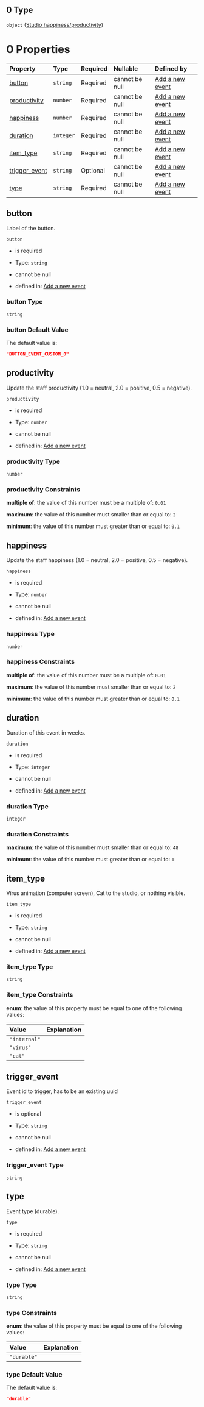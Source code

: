 ## 0 Type

`object` ([Studio happiness/productivity](add-event-anyof-scheduled-event-properties-actions-items-anyof-studio-happinessproductivity.md))

# 0 Properties

| Property                        | Type      | Required | Nullable       | Defined by                                                                                                                                                                                                                     |
| :------------------------------ | :-------- | :------- | :------------- | :----------------------------------------------------------------------------------------------------------------------------------------------------------------------------------------------------------------------------- |
| [button](#button)               | `string`  | Required | cannot be null | [Add a new event](add-event-anyof-scheduled-event-properties-actions-items-anyof-studio-happinessproductivity-properties-button.md "add-event.json#/anyOf/1/properties/actions/items/anyOf/0/properties/button")               |
| [productivity](#productivity)   | `number`  | Required | cannot be null | [Add a new event](add-event-anyof-scheduled-event-properties-actions-items-anyof-studio-happinessproductivity-properties-productivity.md "add-event.json#/anyOf/1/properties/actions/items/anyOf/0/properties/productivity")   |
| [happiness](#happiness)         | `number`  | Required | cannot be null | [Add a new event](add-event-anyof-scheduled-event-properties-actions-items-anyof-studio-happinessproductivity-properties-happiness.md "add-event.json#/anyOf/1/properties/actions/items/anyOf/0/properties/happiness")         |
| [duration](#duration)           | `integer` | Required | cannot be null | [Add a new event](add-event-anyof-scheduled-event-properties-actions-items-anyof-studio-happinessproductivity-properties-duration.md "add-event.json#/anyOf/1/properties/actions/items/anyOf/0/properties/duration")           |
| [item_type](#item_type)         | `string`  | Required | cannot be null | [Add a new event](add-event-anyof-scheduled-event-properties-actions-items-anyof-studio-happinessproductivity-properties-item_type.md "add-event.json#/anyOf/1/properties/actions/items/anyOf/0/properties/item_type")         |
| [trigger_event](#trigger_event) | `string`  | Optional | cannot be null | [Add a new event](add-event-anyof-scheduled-event-properties-actions-items-anyof-studio-happinessproductivity-properties-trigger_event.md "add-event.json#/anyOf/1/properties/actions/items/anyOf/0/properties/trigger_event") |
| [type](#type)                   | `string`  | Required | cannot be null | [Add a new event](add-event-anyof-scheduled-event-properties-actions-items-anyof-studio-happinessproductivity-properties-type.md "add-event.json#/anyOf/1/properties/actions/items/anyOf/0/properties/type")                   |

## button

Label of the button.

`button`

*   is required

*   Type: `string`

*   cannot be null

*   defined in: [Add a new event](add-event-anyof-scheduled-event-properties-actions-items-anyof-studio-happinessproductivity-properties-button.md "add-event.json#/anyOf/1/properties/actions/items/anyOf/0/properties/button")

### button Type

`string`

### button Default Value

The default value is:

```json
"BUTTON_EVENT_CUSTOM_0"
```

## productivity

Update the staff productivity (1.0 = neutral, 2.0 = positive, 0.5 = negative).

`productivity`

*   is required

*   Type: `number`

*   cannot be null

*   defined in: [Add a new event](add-event-anyof-scheduled-event-properties-actions-items-anyof-studio-happinessproductivity-properties-productivity.md "add-event.json#/anyOf/1/properties/actions/items/anyOf/0/properties/productivity")

### productivity Type

`number`

### productivity Constraints

**multiple of**: the value of this number must be a multiple of: `0.01`

**maximum**: the value of this number must smaller than or equal to: `2`

**minimum**: the value of this number must greater than or equal to: `0.1`

## happiness

Update the staff happiness (1.0 = neutral, 2.0 = positive, 0.5 = negative).

`happiness`

*   is required

*   Type: `number`

*   cannot be null

*   defined in: [Add a new event](add-event-anyof-scheduled-event-properties-actions-items-anyof-studio-happinessproductivity-properties-happiness.md "add-event.json#/anyOf/1/properties/actions/items/anyOf/0/properties/happiness")

### happiness Type

`number`

### happiness Constraints

**multiple of**: the value of this number must be a multiple of: `0.01`

**maximum**: the value of this number must smaller than or equal to: `2`

**minimum**: the value of this number must greater than or equal to: `0.1`

## duration

Duration of this event in weeks.

`duration`

*   is required

*   Type: `integer`

*   cannot be null

*   defined in: [Add a new event](add-event-anyof-scheduled-event-properties-actions-items-anyof-studio-happinessproductivity-properties-duration.md "add-event.json#/anyOf/1/properties/actions/items/anyOf/0/properties/duration")

### duration Type

`integer`

### duration Constraints

**maximum**: the value of this number must smaller than or equal to: `48`

**minimum**: the value of this number must greater than or equal to: `1`

## item_type

Virus animation (computer screen), Cat to the studio, or nothing visible.

`item_type`

*   is required

*   Type: `string`

*   cannot be null

*   defined in: [Add a new event](add-event-anyof-scheduled-event-properties-actions-items-anyof-studio-happinessproductivity-properties-item_type.md "add-event.json#/anyOf/1/properties/actions/items/anyOf/0/properties/item_type")

### item_type Type

`string`

### item_type Constraints

**enum**: the value of this property must be equal to one of the following values:

| Value        | Explanation |
| :----------- | :---------- |
| `"internal"` |             |
| `"virus"`    |             |
| `"cat"`      |             |

## trigger_event

Event id to trigger, has to be an existing uuid

`trigger_event`

*   is optional

*   Type: `string`

*   cannot be null

*   defined in: [Add a new event](add-event-anyof-scheduled-event-properties-actions-items-anyof-studio-happinessproductivity-properties-trigger_event.md "add-event.json#/anyOf/1/properties/actions/items/anyOf/0/properties/trigger_event")

### trigger_event Type

`string`

## type

Event type (durable).

`type`

*   is required

*   Type: `string`

*   cannot be null

*   defined in: [Add a new event](add-event-anyof-scheduled-event-properties-actions-items-anyof-studio-happinessproductivity-properties-type.md "add-event.json#/anyOf/1/properties/actions/items/anyOf/0/properties/type")

### type Type

`string`

### type Constraints

**enum**: the value of this property must be equal to one of the following values:

| Value       | Explanation |
| :---------- | :---------- |
| `"durable"` |             |

### type Default Value

The default value is:

```json
"durable"
```
